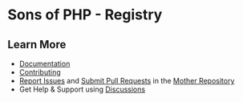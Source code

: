 Sons of PHP - Registry
======================

## Learn More

* [Documentation][docs]
* [Contributing][contributing]
* [Report Issues][issues] and [Submit Pull Requests][pull-requests] in the [Mother Repository][mother-repo]
* Get Help & Support using [Discussions][discussions]

[discussions]: https://github.com/orgs/SonsOfPHP/discussions
[mother-repo]: https://github.com/SonsOfPHP/sonsofphp
[contributing]: https://docs.sonsofphp.com/contributing/
[docs]: https://docs.sonsofphp.com/components/registry/
[issues]: https://github.com/SonsOfPHP/sonsofphp/issues?q=is%3Aopen+is%3Aissue+label%3ARegistry
[pull-requests]: https://github.com/SonsOfPHP/sonsofphp/pulls?q=is%3Aopen+is%3Apr+label%3ARegistry
